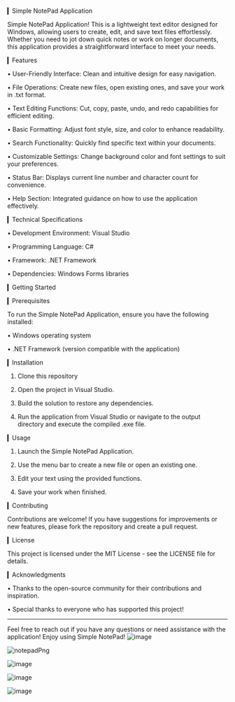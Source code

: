 ▎Simple NotePad Application

Simple NotePad Application! This is a lightweight text editor designed for Windows, allowing users to create, edit, and save text files effortlessly. Whether you need to jot down quick notes or work on longer documents, this application provides a straightforward interface to meet your needs.

▎Features

• User-Friendly Interface: Clean and intuitive design for easy navigation.

• File Operations: Create new files, open existing ones, and save your work in .txt format.

• Text Editing Functions: Cut, copy, paste, undo, and redo capabilities for efficient editing.

• Basic Formatting: Adjust font style, size, and color to enhance readability.

• Search Functionality: Quickly find specific text within your documents.

• Customizable Settings: Change background color and font settings to suit your preferences.

• Status Bar: Displays current line number and character count for convenience.

• Help Section: Integrated guidance on how to use the application effectively.

▎Technical Specifications

• Development Environment: Visual Studio

• Programming Language: C#

• Framework: .NET Framework

• Dependencies: Windows Forms libraries

▎Getting Started

▎Prerequisites

To run the Simple NotePad Application, ensure you have the following installed:

• Windows operating system

• .NET Framework (version compatible with the application)

▎Installation

1. Clone this repository
   
2. Open the project in Visual Studio.

3. Build the solution to restore any dependencies.

4. Run the application from Visual Studio or navigate to the output directory and execute the compiled .exe file.

▎Usage

1. Launch the Simple NotePad Application.

2. Use the menu bar to create a new file or open an existing one.

3. Edit your text using the provided functions.

4. Save your work when finished.

▎Contributing

Contributions are welcome! If you have suggestions for improvements or new features, please fork the repository and create a pull request. 

▎License

This project is licensed under the MIT License - see the LICENSE file for details.

▎Acknowledgments

• Thanks to the open-source community for their contributions and inspiration.

• Special thanks to everyone who has supported this project!

---

Feel free to reach out if you have any questions or need assistance with the application! Enjoy using Simple NotePad!
![image](https://github.com/user-attachments/assets/358d0893-cca4-468e-80a3-c94cee0be031)

![notepadPng](https://github.com/user-attachments/assets/1a5bd404-6c8d-4aa0-94ca-5fcf8211792f)

![image](https://github.com/user-attachments/assets/dccef3d2-376d-44ca-8fdb-f72412e8c257)

![image](https://github.com/user-attachments/assets/8a488710-d4f0-44d7-b22d-9a9fec7af5cb)


![image](https://github.com/user-attachments/assets/0d08ddde-b7e3-4497-8fe7-c37f5642d84d)
